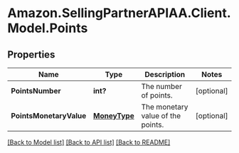 # Amazon.SellingPartnerAPIAA.Client.Model.Points
## Properties

Name | Type | Description | Notes
------------ | ------------- | ------------- | -------------
**PointsNumber** | **int?** | The number of points. | [optional] 
**PointsMonetaryValue** | [**MoneyType**](MoneyType.md) | The monetary value of the points. | [optional] 

[[Back to Model list]](../README.md#documentation-for-models) [[Back to API list]](../README.md#documentation-for-api-endpoints) [[Back to README]](../README.md)


